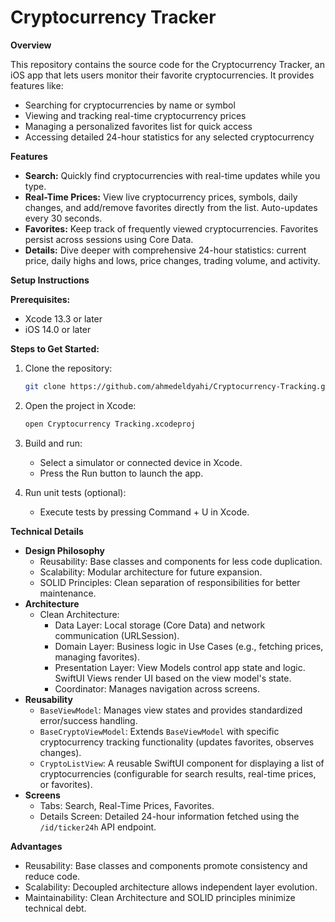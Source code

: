 # Cryptocurrency Tracker

**Overview**

This repository contains the source code for the Cryptocurrency Tracker, an iOS app that lets users monitor their favorite cryptocurrencies. It provides features like:

*   Searching for cryptocurrencies by name or symbol
*   Viewing and tracking real-time cryptocurrency prices
*   Managing a personalized favorites list for quick access
*   Accessing detailed 24-hour statistics for any selected cryptocurrency

**Features**

*   **Search:** Quickly find cryptocurrencies with real-time updates while you type.
*   **Real-Time Prices:** View live cryptocurrency prices, symbols, daily changes, and add/remove favorites directly from the list. Auto-updates every 30 seconds.
*   **Favorites:** Keep track of frequently viewed cryptocurrencies. Favorites persist across sessions using Core Data.
*   **Details:** Dive deeper with comprehensive 24-hour statistics: current price, daily highs and lows, price changes, trading volume, and activity.

**Setup Instructions**

**Prerequisites:**

*   Xcode 13.3 or later
*   iOS 14.0 or later

**Steps to Get Started:**

1.  Clone the repository:

    ```bash
    git clone https://github.com/ahmedeldyahi/Cryptocurrency-Tracking.git
    ```

2.  Open the project in Xcode:

    ```bash
    open Cryptocurrency Tracking.xcodeproj
    ```

3.  Build and run:

    *   Select a simulator or connected device in Xcode.
    *   Press the Run button to launch the app.

4.  Run unit tests (optional):

    *   Execute tests by pressing Command + U in Xcode.


**Technical Details**

*   **Design Philosophy**
    *   Reusability: Base classes and components for less code duplication.
    *   Scalability: Modular architecture for future expansion.
    *   SOLID Principles: Clean separation of responsibilities for better maintenance.
*   **Architecture**
    *   Clean Architecture:
        *   Data Layer: Local storage (Core Data) and network communication (URLSession).
        *   Domain Layer: Business logic in Use Cases (e.g., fetching prices, managing favorites).
        *   Presentation Layer: View Models control app state and logic. SwiftUI Views render UI based on the view model's state.
        *   Coordinator: Manages navigation across screens.
*   **Reusability**
    *   `BaseViewModel`: Manages view states and provides standardized error/success handling.
    *   `BaseCryptoViewModel`: Extends `BaseViewModel` with specific cryptocurrency tracking functionality (updates favorites, observes changes).
    *   `CryptoListView`: A reusable SwiftUI component for displaying a list of cryptocurrencies (configurable for search results, real-time prices, or favorites).
*   **Screens**
    *   Tabs: Search, Real-Time Prices, Favorites.
    *   Details Screen: Detailed 24-hour information fetched using the `/id/ticker24h` API endpoint.

**Advantages**

*   Reusability: Base classes and components promote consistency and reduce code.
*   Scalability: Decoupled architecture allows independent layer evolution.
*   Maintainability: Clean Architecture and SOLID principles minimize technical debt.

